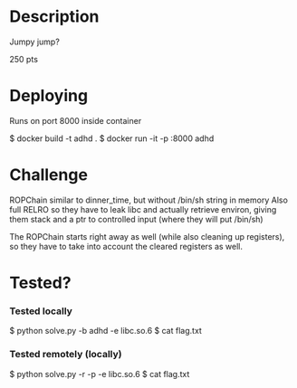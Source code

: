# Description

Jumpy jump?

250 pts

# Deploying

Runs on port 8000 inside container

$ docker build -t adhd .
$ docker run -it -p <outerport>:8000 adhd

# Challenge

ROPChain similar to dinner_time, but without /bin/sh string in memory
Also full RELRO so they have to leak libc and actually retrieve environ,
giving them stack and a ptr to controlled input (where they will put /bin/sh)

The ROPChain starts right away as well (while also cleaning up registers),
so they have to take into account the cleared registers as well.

# Tested?

### Tested locally

$ python solve.py -b adhd -e libc.so.6
$ cat flag.txt

### Tested remotely (locally)

$ python solve.py -r <remoteaddr> -p <port> -e libc.so.6
$ cat flag.txt